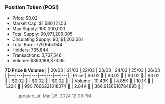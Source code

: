 
  ### Position Token (POSI)
  - Price: $0.02
  - Market Cap: $1,580,121.53
  - Max Supply: 100,000,000
  - Total Supply: 90,971,209.005
  - Circulating Supply: 90,191,263.061
  - Total Burn: 779,945.944
  - Holders: 735,844
  - Transactions: 5,737,546
  - Volume: $393,198,873.95

  **7D Price & Volume**
  | | 20&#x2F;03 | 21&#x2F;03 | 22&#x2F;03 | 23&#x2F;03 | 24&#x2F;03 | 25&#x2F;03 | 26&#x2F;03 |
  |---|---|---|---|---|---|---|---|
  | Price | $0.02 🚀 | $0.02 🔻 | $0.02 🚀 | $0.02 🚀 | $0.02 🔻 | $0.02 🚀 | $0.02 🔻 |
  | Volume | 10.49K 🚀 | 4.85K 🔻 | 10.1K 🚀 | 1.22K 🔻 | 990.7666221818074 🔻 | 2.84K 🚀 | 366.9126618784895 🔻 |

  > updated_at: Mar 26, 2024 12:08 PM
